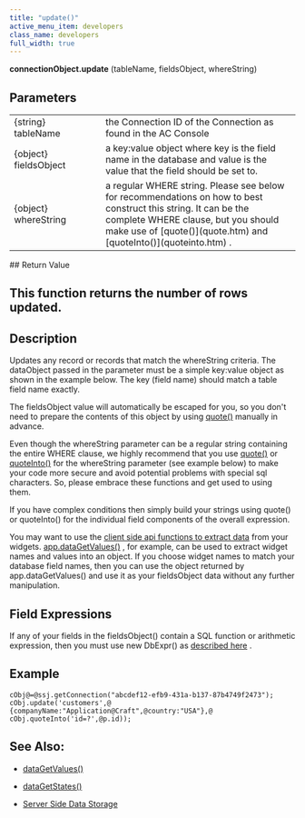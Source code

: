 ```yaml
---
title: "update()"
active_menu_item: developers
class_name: developers
full_width: true
---
```



**connectionObject.update** (tableName, fieldsObject, whereString)

## Parameters

<table>
<tr>
<td width="181">
{string} tableName

</td>
<td width="18">
</td>
<td width="681">
the Connection ID of the Connection as found in the AC Console

</td>
</tr>
<tr>
<td width="181">
{object} fieldsObject

</td>
<td width="18">
</td>
<td width="681">
a key:value object where key is the field name in the database and value is the value that the field should be set to.

</td>
</tr>
<tr>
<td width="181">
{object} whereString

</td>
<td width="18">
</td>
<td width="681">
a regular WHERE string. Please see below for recommendations on how to best construct this string. It can be the complete WHERE clause, but you should make use of [quote()](quote.htm) and [quoteInto()](quoteinto.htm) .

</td>
</tr>
</table>
## Return Value

## This function returns the number of rows updated.

## Description

Updates any record or records that match the whereString criteria. The dataObject passed in the parameter must be a simple key:value object as shown in the example below. The key (field name) should match a table field name exactly.

The fieldsObject value will automatically be escaped for you, so you don't need to prepare the contents of this object by using [quote()](quote.htm) manually in advance.

Even though the whereString parameter can be a regular string containing the entire WHERE clause, we highly recommend that you use [quote()](quote.htm) or [quoteInto()](quoteinto.htm) for the whereString parameter (see example below) to make your code more secure and avoid potential problems with special sql characters. So, please embrace these functions and get used to using them.

If you have complex conditions then simply build your strings using quote() or quoteInto() for the individual field components of the overall expression.

You may want to use the [client side api functions to extract data](../../../client-api/widget-data-state-manipulation/) from your widgets. [app.dataGetValues()](../../../client-api/widget-data-state-manipulation/datagetvalues) , for example, can be used to extract widget names and values into an object. If you choose widget names to match your database field names, then you can use the object returned by app.dataGetValues() and use it as your fieldsObject data without any further manipulation.

## Field Expressions

If any of your fields in the fieldsObject() contain a SQL function or arithmetic expression, then you must use new DbExpr() as [described here](../../../../data-storage/server-side-data-storage/handling-sql-expressions) .

## Example

    cObj@=@ssj.getConnection("abcdef12-efb9-431a-b137-87b4749f2473");
    cObj.update('customers',@
    {companyName:"Application@Craft",@country:"USA"},@
    cObj.quoteInto('id=?',@p.id));
     
     
   

## See Also:

 - [dataGetValues()](../../../client-api/widget-data-state-manipulation/datagetvalues)

 - [dataGetStates()](../../../client-api/widget-data-state-manipulation/datagetstates)

 - [Server Side Data Storage](../../../../data-storage/server-side-data-storage/)

